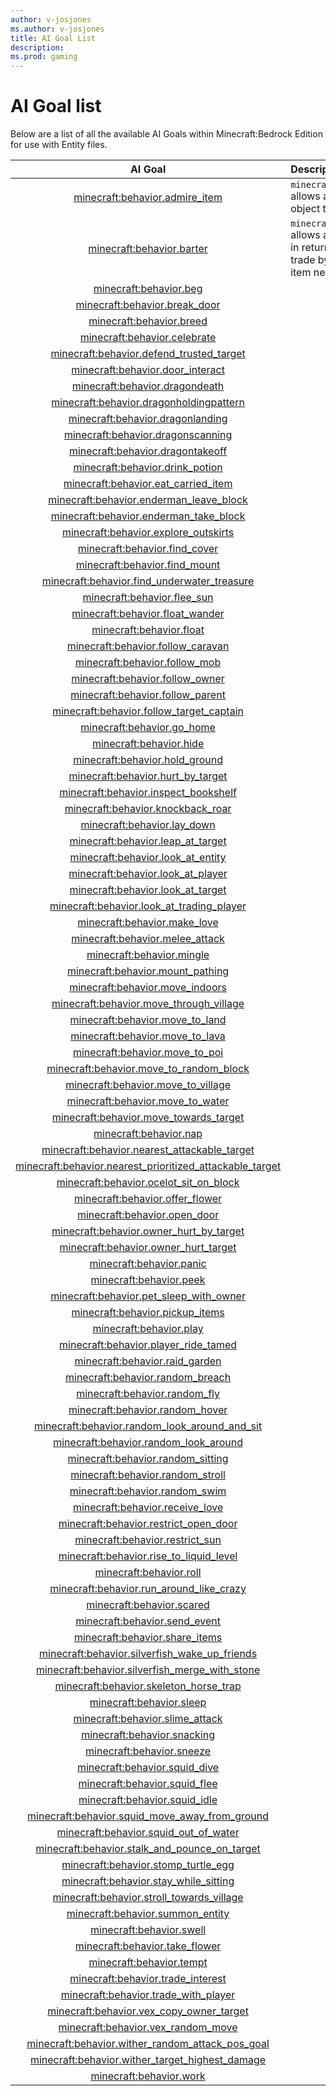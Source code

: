```yaml
---
author: v-josjones
ms.author: v-josjones
title: AI Goal List
description: 
ms.prod: gaming
---
```


# AI Goal list

Below are a list of all the available AI Goals within Minecraft:Bedrock Edition for use with Entity files.

|AI Goal |Description|
|:-----:|:----------|
|[minecraft:behavior.admire_item](EntityGoals/minecraftBehavior_admire_item.md)|`minecraft:behavior.admire_item` allows an entity to admire an object they are holding.|
|[minecraft:behavior.barter](EntityGoals/minecraftBehavior_barter.md)|`minecraft:behavior.barter` allows an entity to drop an item in return after a player offers a trade by dropping a specific item near the entity. |
|[minecraft:behavior.beg](EntityGoals/minecraftBehavior_beg.md)| |
|[minecraft:behavior.break_door](EntityGoals/minecraftBehavior_break_door.md)| |
|[minecraft:behavior.breed](EntityGoals/minecraftBehavior_breed.md)| |
|[minecraft:behavior.celebrate](EntityGoals/minecraftBehavior_celebrate.md)| |
|[minecraft:behavior.defend_trusted_target](EntityGoals/minecraftBehavior_defend_trusted_target.md)| |
|[minecraft:behavior.door_interact](EntityGoals/minecraftBehavior_door_interact.md)| |
|[minecraft:behavior.dragondeath](EntityGoals/minecraftBehavior_dragondeath.md)| |
|[minecraft:behavior.dragonholdingpattern](EntityGoals/minecraftBehavior_dragonholdingpattern.md)| |
|[minecraft:behavior.dragonlanding](EntityGoals/minecraftBehavior_dragonlanding.md)| |
|[minecraft:behavior.dragonscanning](EntityGoals/minecraftBehavior_dragonscanning.md)| |
|[minecraft:behavior.dragontakeoff](EntityGoals/minecraftBehavior_dragontakeoff.md)| |
|[minecraft:behavior.drink_potion](EntityGoals/minecraftBehavior_drink_potion.md)| |
|[minecraft:behavior.eat_carried_item](EntityGoals/minecraftBehavior_eat_carried_item.md)| |
|[minecraft:behavior.enderman_leave_block](EntityGoals/minecraftBehavior_enderman_leave_block.md)| |
|[minecraft:behavior.enderman_take_block](EntityGoals/minecraftBehavior_enderman_take_block.md)| |
|[minecraft:behavior.explore_outskirts](EntityGoals/minecraftBehavior_explore_outskirts.md)| |
|[minecraft:behavior.find_cover](EntityGoals/minecraftBehavior_find_cover.md)| |
|[minecraft:behavior.find_mount](EntityGoals/minecraftBehavior_find_mount.md)| |
|[minecraft:behavior.find_underwater_treasure](EntityGoals/minecraftBehavior_find_underwater_treasure.md)| |
|[minecraft:behavior.flee_sun](EntityGoals/minecraftBehavior_flee_sun.md)| |
|[minecraft:behavior.float_wander](EntityGoals/minecraftBehavior_float_wander.md)| |
|[minecraft:behavior.float](EntityGoals/minecraftBehavior_float.md)| |
|[minecraft:behavior.follow_caravan](EntityGoals/minecraftBehavior_follow_caravan.md)| |
|[minecraft:behavior.follow_mob](EntityGoals/minecraftBehavior_follow_mob.md)| |
|[minecraft:behavior.follow_owner](EntityGoals/minecraftBehavior_follow_owner.md)| |
|[minecraft:behavior.follow_parent](EntityGoals/minecraftBehavior_follow_parent.md)| |
|[minecraft:behavior.follow_target_captain](EntityGoals/minecraftBehavior_follow_target_captain.md)| |
|[minecraft:behavior.go_home](EntityGoals/minecraftBehavior_go_home.md)| |
|[minecraft:behavior.hide](EntityGoals/minecraftBehavior_hide.md)| |
|[minecraft:behavior.hold_ground](EntityGoals/minecraftBehavior_hold_ground.md)| |
|[minecraft:behavior.hurt_by_target](EntityGoals/minecraftBehavior_hurt_by_target.md)| |
|[minecraft:behavior.inspect_bookshelf](EntityGoals/minecraftBehavior_inspect_bookshelf.md)| |
|[minecraft:behavior.knockback_roar](EntityGoals/minecraftBehavior_knockback_roar.md)| |
|[minecraft:behavior.lay_down](EntityGoals/minecraftBehavior_lay_down.md)| |
|[minecraft:behavior.leap_at_target](EntityGoals/minecraftBehavior_leap_at_target.md)| |
|[minecraft:behavior.look_at_entity](EntityGoals/minecraftBehavior_look_at_entity.md)| |
|[minecraft:behavior.look_at_player](EntityGoals/minecraftBehavior_look_at_player.md)| |
|[minecraft:behavior.look_at_target](EntityGoals/minecraftBehavior_look_at_target.md)| |
|[minecraft:behavior.look_at_trading_player](EntityGoals/minecraftBehavior_look_at_trading_player.md)| |
|[minecraft:behavior.make_love](EntityGoals/minecraftBehavior_make_love.md)| |
|[minecraft:behavior.melee_attack](EntityGoals/minecraftBehavior_melee_attack.md)| |
|[minecraft:behavior.mingle](EntityGoals/minecraftBehavior_mingle.md)| |
|[minecraft:behavior.mount_pathing](EntityGoals/minecraftBehavior_mount_pathing.md)| |
|[minecraft:behavior.move_indoors](EntityGoals/minecraftBehavior_move_indoors.md)| |
|[minecraft:behavior.move_through_village](EntityGoals/minecraftBehavior_move_through_village.md)| |
|[minecraft:behavior.move_to_land](EntityGoals/minecraftBehavior_move_to_land.md)| |
|[minecraft:behavior.move_to_lava](EntityGoals/minecraftBehavior_move_to_lava.md)| |
|[minecraft:behavior.move_to_poi](EntityGoals/minecraftBehavior_move_to_poi.md)| |
|[minecraft:behavior.move_to_random_block](EntityGoals/minecraftBehavior_move_to_random_block.md)| |
|[minecraft:behavior.move_to_village](EntityGoals/minecraftBehavior_move_to_village.md)| |
|[minecraft:behavior.move_to_water](EntityGoals/minecraftBehavior_move_to_water.md)| |
|[minecraft:behavior.move_towards_target](EntityGoals/minecraftBehavior_move_towards_target.md)| |
|[minecraft:behavior.nap](EntityGoals/minecraftBehavior_nap.md)| |
|[minecraft:behavior.nearest_attackable_target](EntityGoals/minecraftBehavior_nearest_attackable_target.md)| |
|[minecraft:behavior.nearest_prioritized_attackable_target](EntityGoals/minecraftBehavior_nearest_prioritized_attackable_target.md)| |
|[minecraft:behavior.ocelot_sit_on_block](EntityGoals/minecraftBehavior_ocelot_sit_on_block.md)| |
|[minecraft:behavior.offer_flower](EntityGoals/minecraftBehavior_offer_flower.md)| |
|[minecraft:behavior.open_door](EntityGoals/minecraftBehavior_open_door.md)| |
|[minecraft:behavior.owner_hurt_by_target](EntityGoals/minecraftBehavior_owner_hurt_by_target.md)| |
|[minecraft:behavior.owner_hurt_target](EntityGoals/minecraftBehavior_owner_hurt_target.md)| |
|[minecraft:behavior.panic](EntityGoals/minecraftBehavior_panic.md)| |
|[minecraft:behavior.peek](EntityGoals/minecraftBehavior_peek.md)| |
|[minecraft:behavior.pet_sleep_with_owner](EntityGoals/minecraftBehavior_pet_sleep_with_owner.md)| |
|[minecraft:behavior.pickup_items](EntityGoals/minecraftBehavior_pickup_items.md)| |
|[minecraft:behavior.play](EntityGoals/minecraftBehavior_play.md)| |
|[minecraft:behavior.player_ride_tamed](EntityGoals/minecraftBehavior_player_ride_tamed.md)| |
|[minecraft:behavior.raid_garden](EntityGoals/minecraftBehavior_raid_garden.md)| |
|[minecraft:behavior.random_breach](EntityGoals/minecraftBehavior_random_breach.md)| |
|[minecraft:behavior.random_fly](EntityGoals/minecraftBehavior_random_fly.md)| |
|[minecraft:behavior.random_hover](EntityGoals/minecraftBehavior_random_hover.md)| |
|[minecraft:behavior.random_look_around_and_sit](EntityGoals/minecraftBehavior_random_look_around_and_sit.md)| |
|[minecraft:behavior.random_look_around](EntityGoals/minecraftBehavior_random_look_around.md)| |
|[minecraft:behavior.random_sitting](EntityGoals/minecraftBehavior_random_sitting.md)| |
|[minecraft:behavior.random_stroll](EntityGoals/minecraftBehavior_random_stroll.md)| |
|[minecraft:behavior.random_swim](EntityGoals/minecraftBehavior_random_swim.md)| |
|[minecraft:behavior.receive_love](EntityGoals/minecraftBehavior_receive_love.md)| |
|[minecraft:behavior.restrict_open_door](EntityGoals/minecraftBehavior_restrict_open_door.md)| |
|[minecraft:behavior.restrict_sun](EntityGoals/minecraftBehavior_restrict_sun.md)| |
|[minecraft:behavior.rise_to_liquid_level](EntityGoals/minecraftBehavior_rise_to_liquid_level.md)| |
|[minecraft:behavior.roll](EntityGoals/minecraftBehavior_roll.md)| |
|[minecraft:behavior.run_around_like_crazy](EntityGoals/minecraftBehavior_run_around_like_crazy.md)| |
|[minecraft:behavior.scared](EntityGoals/minecraftBehavior_scared.md)| |
|[minecraft:behavior.send_event](EntityGoals/minecraftBehavior_send_event.md)| |
|[minecraft:behavior.share_items](EntityGoals/minecraftBehavior_share_items.md)| |
|[minecraft:behavior.silverfish_wake_up_friends](EntityGoals/minecraftBehavior_silverfish_wake_up_friends.md)| |
|[minecraft:behavior.silverfish_merge_with_stone](EntityGoals/minecraftBehavior_silverfish_merge_with_stone.md)| |
|[minecraft:behavior.skeleton_horse_trap](EntityGoals/minecraftBehavior_skeleton_horse_trap.md)| |
|[minecraft:behavior.sleep](EntityGoals/minecraftBehavior_sleep.md)| |
|[minecraft:behavior.slime_attack](EntityGoals/minecraftBehavior_slime_attack.md)| |
|[minecraft:behavior.snacking](EntityGoals/minecraftBehavior_snacking.md)| |
|[minecraft:behavior.sneeze](EntityGoals/minecraftBehavior_sneeze.md)| |
|[minecraft:behavior.squid_dive](EntityGoals/minecraftBehavior_squid_dive.md)| |
|[minecraft:behavior.squid_flee](EntityGoals/minecraftBehavior_squid_flee.md)| |
|[minecraft:behavior.squid_idle](EntityGoals/minecraftBehavior_squid_idle.md)| |
|[minecraft:behavior.squid_move_away_from_ground](EntityGoals/minecraftBehavior_squid_move_away_from_ground.md)| |
|[minecraft:behavior.squid_out_of_water](EntityGoals/minecraftBehavior_squid_out_of_water.md)| |
|[minecraft:behavior.stalk_and_pounce_on_target](EntityGoals/minecraftBehavior_stalk_and_pounce_on_target.md)| |
|[minecraft:behavior.stomp_turtle_egg](EntityGoals/minecraftBehavior_stomp_turtle_egg.md)| |
|[minecraft:behavior.stay_while_sitting](EntityGoals/minecraftBehavior_stay_while_sitting.md)| |
|[minecraft:behavior.stroll_towards_village](EntityGoals/minecraftBehavior_stroll_towards_village.md)| |
|[minecraft:behavior.summon_entity](EntityGoals/minecraftBehavior_summon_entity.md)| |
|[minecraft:behavior.swell](EntityGoals/minecraftBehavior_swell.md)| |
|[minecraft:behavior.take_flower](EntityGoals/minecraftBehavior_take_flower.md)| |
|[minecraft:behavior.tempt](EntityGoals/minecraftBehavior_tempt.md)| |
|[minecraft:behavior.trade_interest](EntityGoals/minecraftBehavior_trade_interest.md)| |
|[minecraft:behavior.trade_with_player](EntityGoals/minecraftBehavior_trade_with_player.md)| |
|[minecraft:behavior.vex_copy_owner_target](EntityGoals/minecraftBehavior_vex_copy_owner_target.md)| |
|[minecraft:behavior.vex_random_move](EntityGoals/minecraftBehavior_vex_random_move.md)| |
|[minecraft:behavior.wither_random_attack_pos_goal](EntityGoals/minecraftBehavior_wither_random_attack_pos_goal.md)| |
|[minecraft:behavior.wither_target_highest_damage](EntityGoals/minecraftBehavior_wither_target_highest_damage.md)| |
|[minecraft:behavior.work](EntityGoals/minecraftBehavior_work.md)| |

